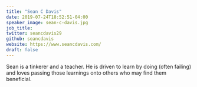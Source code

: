 ```yaml
---
title: "Sean C Davis"
date: 2019-07-24T18:52:51-04:00
speaker_image: sean-c-davis.jpg
job_title:
twitter: seancdavis29
github: seancdavis
website: https://www.seancdavis.com/
draft: false
---
```


Sean is a tinkerer and a teacher. He is driven to learn by doing (often failing) and loves passing those learnings onto others who may find them beneficial.

